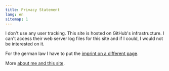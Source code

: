 ```yaml
---
title: Privacy Statement
lang: en
sitemap: 1
---
```

I don't use any user tracking. This site is hosted on GitHub's infrastructure. I can't access their web server log files for this site and if I could, I would not be interested on it.

For the german law I have to put the [imprint on a different page][1].

More [about me and this site][2].

[1]: /imprint
[2]: /about
